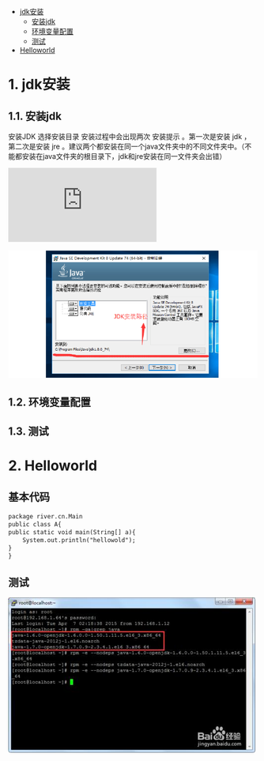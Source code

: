 <!-- TOC -->

- [jdk安装](#jdk安装)
    - [安装jdk](#安装jdk)
    - [环境变量配置](#环境变量配置)
    - [测试](#测试)
- [Helloworld](#helloworld)

<!-- /TOC -->

# 1. jdk安装

## 1.1. 安装jdk
安装JDK 选择安装目录 安装过程中会出现两次 安装提示 。第一次是安装 jdk ，第二次是安装 jre 。建议两个都安装在同一个java文件夹中的不同文件夹中。（不能都安装在java文件夹的根目录下，jdk和jre安装在同一文件夹会出错）  

![环境变量](http://jingyan.baidu.com/album/6dad5075d1dc40a123e36ea3.html?picindex=1)  

![](./img/46546546.jpg)

## 1.2. 环境变量配置

## 1.3. 测试

# 2. Helloworld

## 基本代码
```
package river.cn.Main
public class A{
public static void main(String[] a){
	System.out.println("hellowold");
}
}
```

## 测试  
![](./img/testOut.jpg)
